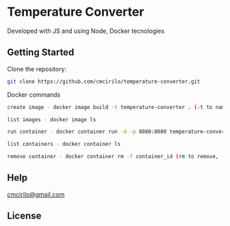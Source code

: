 # Temperature Converter

Developed with JS and using Node, Docker tecnologies 

## Getting Started

Clone the repository:

```sh
git clone https://github.com/cmcirilo/temperature-converter.git
```

Docker commands

```sh
create image - docker image build -t temperature-converter . (-t to name image, . that is context or directory to send to daemon to build image)

list images - docker image ls

run container - docker container run -d -p 8080:8080 temperature-converter (-d to indicate daemon, -p to expose port)

list containers - docker container ls

remove container - docker container rm -f container_id (rm to remove, -f to force)
```


## Help

cmcirilo@gmail.com

## License
